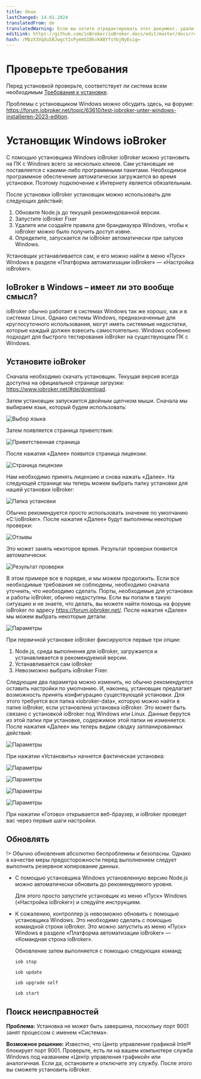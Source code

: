 ```yaml
---
title: Окна
lastChanged: 14.01.2024
translatedFrom: de
translatedWarning: Если вы хотите отредактировать этот документ, удалите поле «translationFrom», в противном случае этот документ будет снова автоматически переведен
editLink: https://github.com/ioBroker/ioBroker.docs/edit/master/docs/ru/install/windows.md
hash: /MbzX3VqXu5BJwgcY2sPyem5I8kvkABYfsYbjNyEsig=
---
```

# Проверьте требования
Перед установкой проверьте, соответствует ли система всем необходимым [Требования к установке](./requirements.md).

Проблемы с установщиком Windows можно обсудить здесь, на форуме: https://forum.iobroker.net/topic/63610/test-iobroker-unter-windows-installieren-2023-edition.

# Установщик Windows ioBroker
С помощью установщика Windows ioBroker ioBroker можно установить на ПК с Windows всего за несколько кликов. Сам установщик не поставляется с какими-либо программными пакетами. Необходимое программное обеспечение автоматически загружается во время установки. Поэтому подключение к Интернету является обязательным.

После установки ioBroker установщик можно использовать для следующих действий:

1. Обновите Node.js до текущей рекомендованной версии.
2. Запустите ioBroker Fixer
3. Удалите или создайте правила для брандмауэра Windows, чтобы к ioBroker можно было получить доступ извне.
4. Определите, запускается ли ioBroker автоматически при запуске Windows.

Установщик устанавливается сам, и его можно найти в меню «Пуск» Windows в разделе «Платформа автоматизации ioBroker» — «Настройка ioBroker».

## IoBroker в Windows – имеет ли это вообще смысл?
ioBroker обычно работает в системах Windows так же хорошо, как и в системах Linux. Однако системы Windows, предназначенные для круглосуточного использования, могут иметь системные недостатки, которые каждый должен взвесить самостоятельно.
Windows особенно подходит для быстрого тестирования ioBroker на существующем ПК с Windows.

## Установите ioBroker
Сначала необходимо скачать установщик. Текущая версия всегда доступна на официальной странице загрузки: https://www.iobroker.net/#de/download.

Затем установщик запускается двойным щелчком мыши. Сначала мы выбираем язык, который будем использовать:

![Выбор языка](../../de/install/media/windows/InstallWin_language.png "Выбор языка")

Затем появляется страница приветствия:

![Приветственная страница](../../de/install/media/windows/InstallWin_welcome.png "Приветственная страница")

После нажатия «Далее» появится страница лицензии:

![Страница лицензии](../../de/install/media/windows/InstallWin_license.png "Страница лицензии")

Нам необходимо принять лицензию и снова нажать «Далее». На следующей странице мы теперь можем выбрать папку установки для нашей установки ioBroker:

![Папка установки](../../de/install/media/windows/InstallWin_folder.png "Папка установки")

Обычно рекомендуется просто использовать значение по умолчанию «C:\ioBroker». После нажатия «Далее» будут выполнены некоторые проверки:

![Отзывы](../../de/install/media/windows/InstallWin_check.png "Отзывы")

Это может занять некоторое время. Результат проверки появится автоматически:

![Результат проверки](../../de/install/media/windows/InstallWin_checkresult.png "Результат проверки")

В этом примере все в порядке, и мы можем продолжить. Если все необходимые требования не соблюдены, необходимо сначала уточнить, что необходимо сделать. Порты, необходимые для установки и работы ioBroker, обычно недоступны. Если вы попали в такую ситуацию и не знаете, что делать, вы можете найти помощь на форуме ioBroker по адресу https://forum.iobroker.net/. После нажатия «Далее» мы можем выбрать некоторые детали:

![Параметры](../../de/install/media/windows/InstallWin_options.png "Параметры")

При первичной установке ioBroker фиксируются первые три опции:

1. Node.js, среда выполнения для ioBroker, загружается и устанавливается в рекомендуемой версии.
2. Устанавливается сам ioBroker
3. Невозможно выбрать ioBroker Fixer.

Следующие два параметра можно изменить, но обычно рекомендуется оставить настройки по умолчанию.
И, наконец, установщик предлагает возможность принять конфигурацию существующей установки. Для этого требуется вся папка «iobroker-data», которую можно найти в папке ioBroker, если установлена установка ioBroker. Это может быть связано с установкой ioBroker под Windows или Linux. Данные берутся из этой папки при установке, содержимое этой папки не изменяется.
После нажатия «Далее» мы теперь видим сводку запланированных действий:

   ![Параметры](../../de/install/media/windows/InstallWin_summary.png "Параметры")

   При нажатии «Установить» начнется фактическая установка:

   ![Параметры](../../de/install/media/windows/InstallWin_downloadnode.png "Параметры")

   ![Параметры](../../de/install/media/windows/InstallWin_installnode.png "Параметры")

   ![Параметры](../../de/install/media/windows/InstallWin_installiobroker.png "Параметры")

   ![Параметры](../../de/install/media/windows/InstallWin_finish.png "Параметры")

При нажатии «Готово» открывается веб-браузер, и ioBroker проведет вас через первые шаги настройки.

## Обновлять
!> Обычно обновления абсолютно беспроблемны и безопасны. Однако в качестве меры предосторожности перед выполнением следует выполнить резервное копирование данных.

- С помощью установщика Windows установленную версию Node.js можно автоматически обновить до рекомендуемого уровня.

  Для этого просто запустите установщик из меню «Пуск» Windows («Настройка ioBroker») и следуйте инструкциям.

- К сожалению, контроллер js невозможно обновить с помощью установщика Windows. Это необходимо сделать с помощью командной строки ioBroker. Это можно запустить из меню «Пуск» Windows в разделе «Платформа автоматизации ioBroker» — «Командная строка ioBroker».

  Обновление затем выполняется с помощью следующих команд:

  `iob stop`

  `iob update`

  `iob upgrade self`

  `iob start`

## Поиск неисправностей
**Проблема:** Установка не может быть завершена, поскольку порт 9001 занят процессом с именем «Система».

**Возможное решение:** Известно, что Центр управления графикой Intel® блокирует порт 9001.
Проверьте, есть ли на вашем компьютере служба Windows под названием «Центр управления графикой» или аналогичная. Если да, остановите и отключите эту службу.
После этого вы сможете установить ioBroker.